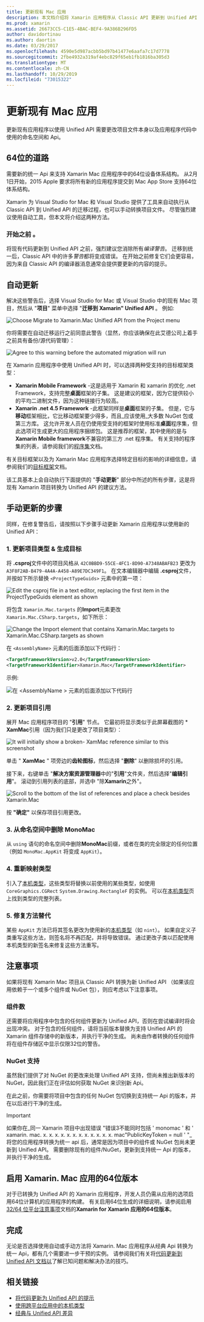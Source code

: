 ```yaml
---
title: 更新现有 Mac 应用
description: 本文档介绍将 Xamarin 应用程序从 Classic API 更新到 Unified API 时必须遵循的步骤。
ms.prod: xamarin
ms.assetid: 26673CC5-C1E5-4BAC-BEF4-9A386B296FD5
author: davidortinau
ms.author: daortin
ms.date: 03/29/2017
ms.openlocfilehash: 4590e5d987acbb5bd97b41477e6aafa7c17d7778
ms.sourcegitcommit: 2fbe4932a319af4ebc829f65eb1fb1816ba305d3
ms.translationtype: MT
ms.contentlocale: zh-CN
ms.lasthandoff: 10/29/2019
ms.locfileid: "73015322"
---
```

# <a name="updating-existing-mac-apps"></a>更新现有 Mac 应用

更新现有应用程序以使用 Unified API 需要更改项目文件本身以及应用程序代码中使用的命名空间和 Api。

## <a name="the-road-to-64-bits"></a>64位的道路

需要新的统一 Api 来支持 Xamarin Mac 应用程序中的64位设备体系结构。 从2月1日开始，2015 Apple 要求将所有新的应用程序提交到 Mac App Store 支持64位体系结构。

Xamarin 为 Visual Studio for Mac 和 Visual Studio 提供了工具来自动执行从 Classic API 到 Unified API 的迁移过程，也可以手动转换项目文件。 尽管强烈建议使用自动工具，但本文将介绍这两种方法。

### <a name="before-you-start"></a>开始之前 。

将现有代码更新到 Unified API 之前，强烈建议您消除所有*编译警告*。 迁移到统一后，Classic API 中的许多*警告*都将变成错误。 在开始之前修复它们会更容易，因为来自 Classic API 的编译器消息通常会提供要更新的内容的提示。

## <a name="automated-updating"></a>自动更新

解决这些警告后，选择 Visual Studio for Mac 或 Visual Studio 中的现有 Mac 项目，然后从 "**项目**" 菜单中选择 "**迁移到 Xamarin" Unified API** 。 例如:

![](updating-mac-apps-images/beta-tool1.png "Choose Migrate to Xamarin.Mac Unified API from the Project menu")

你将需要在自动迁移运行之前同意此警告（显然，你应该确保在此艾德公司上着手之前具有备份/源代码管理）：

![](updating-mac-apps-images/migrate01.png "Agree to this warning before the automated migration will run")

在 Xamarin 应用程序中使用 Unified API 时，可以选择两种受支持的目标框架类型：

- **Xamarin Mobile Framework** -这是适用于 Xamarin 和 xamarin 的优化 .net Framework，支持完整**桌面**框架的子集。 这是建议的框架，因为它提供较小的平均二进制文件，因为这种链接行为较高。
- **Xamarin .net 4.5 Framework** -此框架同样是**桌面**框架的子集。 但是，它与**移动**框架相比，它比移动框架要少得多，而且_应该使用_大多数 NuGet 包或第三方库。 这允许开发人员在仍使用受支持的框架时使用标准**桌面**程序集，但此选项可生成更大的应用程序捆绑包。 这是推荐的框架，其中使用的是与**Xamarin Mobile framework**不兼容的第三方 .net 程序集。 有关支持的程序集的列表，请参阅我们的[程序集](~/cross-platform/internals/available-assemblies.md)文档。

有关目标框架以及为 Xamarin Mac 应用程序选择特定目标的影响的详细信息，请参阅我们的[目标框架](~/mac/platform/target-framework.md)文档。 

该工具基本上会自动执行下面提供的 "**手动更新**" 部分中所述的所有步骤，这是将现有 Xamarin 项目转换为 Unified API 的建议方法。

## <a name="steps-to-update-manually"></a>手动更新的步骤

同样，在修复警告后，请按照以下步骤手动更新 Xamarin 应用程序以使用新的 Unified API：

### <a name="1-update-project-type--build-target"></a>1. 更新项目类型 & 生成目标

将 **.csproj**文件中的项目风格从 `42C0BBD9-55CE-4FC1-8D90-A7348ABAFB23` 更改为 `A3F8F2AB-B479-4A4A-A458-A89E7DC349F1`。 在文本编辑器中编辑 **.csproj**文件，并按如下所示替换 `<ProjectTypeGuids>` 元素中的第一项：

![](updating-mac-apps-images/csproj.png "Edit the csproj file in a text editor, replacing the first item in the ProjectTypeGuids element as shown")

将包含 `Xamarin.Mac.targets` 的**Import**元素更改 `Xamarin.Mac.CSharp.targets`，如下所示：

![](updating-mac-apps-images/csproj2.png "Change the Import element that contains Xamarin.Mac.targets to Xamarin.Mac.CSharp.targets as shown")

在 `<AssemblyName>` 元素的后面添加以下代码行：

```xml
<TargetFrameworkVersion>v2.0</TargetFrameworkVersion>
<TargetFrameworkIdentifier>Xamarin.Mac</TargetFrameworkIdentifier>

```

示例:

![在 \<AssemblyName > 元素的后面添加以下代码行](updating-mac-apps-images/csproj3.png)

### <a name="2-update-project-references"></a>2. 更新项目引用

展开 Mac 应用程序项目的 "**引用**" 节点。 它最初将显示类似于此屏幕截图的 * **XamMac**引用（因为我们只是更改了项目类型）：

![](updating-mac-apps-images/references.png "It will initially show a broken- XamMac reference similar to this screenshot")

单击 " **XamMac** " 项旁边的**齿轮图标**，然后选择 "**删除**" 以删除损坏的引用。

接下来，右键单击 "**解决方案资源管理器**中的"**引用**"文件夹，然后选择"**编辑引用**"。 滚动到引用列表的底部，并选中 "除**Xamarin**之外"。

![](updating-mac-apps-images/references2.png "Scroll to the bottom of the list of references and place a check besides Xamarin.Mac")

按 **"确定"** 以保存项目引用更改。

### <a name="3-remove-monomac-from-namespaces"></a>3. 从命名空间中删除 MonoMac

从 `using` 语句的命名空间中删除**MonoMac**前缀，或者在类的完全限定的任何位置（例如 `MonoMac.AppKit` 将变成 `AppKit`）。

### <a name="4-remap-types"></a>4. 重新映射类型

引入了[本机类型](~/cross-platform/macios/nativetypes.md)，这些类型将替换以前使用的某些类型，如使用 `CoreGraphics.CGRect` `System.Drawing.RectangleF` 的实例。 可以在[本机类型](~/cross-platform/macios/nativetypes.md)页上找到类型的完整列表。

### <a name="5-fix-method-overrides"></a>5. 修复方法替代

某些 `AppKit` 方法已将其签名更改为使用新的[本机类型](~/cross-platform/macios/nativetypes.md)（如 `nint`）。 如果自定义子类重写这些方法，则签名将不再匹配，并将导致错误。 通过更改子类以匹配使用本机类型的新签名来修复这些方法重写。 

## <a name="considerations"></a>注意事项

如果将现有 Xamarin Mac 项目从 Classic API 转换为新 Unified API （如果该应用依赖于一个或多个组件或 NuGet 包），则应考虑以下注意事项。 

### <a name="components"></a>组件数

还需要将应用程序中包含的任何组件更新为 Unified API，否则在尝试编译时将会出现冲突。 对于包含的任何组件，请将当前版本替换为支持 Unified API 的 Xamarin 组件存储中的新版本，并执行干净的生成。 尚未由作者转换的任何组件将在组件存储区中显示仅限32位的警告。

### <a name="nuget-support"></a>NuGet 支持

虽然我们提供了对 NuGet 的更改来处理 Unified API 支持，但尚未推出新版本的 NuGet，因此我们正在评估如何获取 NuGet 来识别新 Api。 

在此之前，你需要将项目中包含的任何 NuGet 包切换到支持统一 Api 的版本，并在以后进行干净的生成。

> [!IMPORTANT]
> 如果你在_同一 Xamarin 项目中出现错误 "错误3不能同时包括 ' monomac ' 和 ' xamarin. mac. x. x. x. x. x. x. x. x. x. x. x. x. mac"PublicKeyToken = null ' "_ 将您的应用程序转换为统一 api 后，通常是因为项目中的组件或 NuGet 包尚未更新到 Unified API。 需要删除现有的组件/NuGet，更新到支持统一 Api 的版本，并执行干净的生成。

## <a name="enabling-64-bit-builds-of-xamarinmac-apps"></a>启用 Xamarin. Mac 应用的64位版本

对于已转换为 Unified API 的 Xamarin 应用程序，开发人员仍需从应用的选项启用64位计算机的应用程序的构建。 有关启用64位生成的详细说明，请参阅启用[32/64 位平台注意事项](~/cross-platform/macios/32-and-64/index.md)文档的**Xamarin for Xamarin 应用的64位版本**。

## <a name="finishing-up"></a>完成

无论是否选择使用自动或手动方法将 Xamarin. Mac 应用程序从经典 Api 转换为统一 Api，都有几个需要进一步干预的实例。 请参阅我们有关将[代码更新到 Unified API 文档以](~/cross-platform/macios/unified/updating-tips.md)了解已知问题和解决办法的技巧。

## <a name="related-links"></a>相关链接

- [将代码更新为 Unified API 的提示](~/cross-platform/macios/unified/updating-tips.md)
- [使用跨平台应用中的本机类型](~/cross-platform/macios/native-types-cross-platform.md)
- [经典与 Unified API 差异](https://github.com/xamarin/release-notes-archive/blob/master/release-notes/ios/api_changes/classic-vs-unified-8.6.0/index.md)
